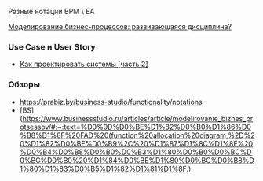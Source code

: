 Разные нотации BPM \ EA

[Моделирование бизнес-процессов: развивающаяся дисциплина?](https://www.researchgate.net/publication/228674049_Business_Process_Modeling_A_Maturing_Discipline)

### Use Case и User Story
- [Как проектировать системы [часть 2]](https://habr.com/ru/articles/940246/)

### Обзоры 
- https://prabiz.by/business-studio/functionality/notations
- [BS](https://www.businessstudio.ru/articles/article/modelirovanie_biznes_protsessov/#:~:text=%D0%9D%D0%BE%D1%82%D0%B0%D1%86%D0%B8%D1%8F%20FAD%20(function%20allocation%20diagram,%2D%20%D1%82%D0%BE%D0%B9%2C%20%D1%87%D1%8C%D1%8F%20%D0%B4%D0%B8%D0%B0%D0%B3%D1%80%D0%B0%D0%BC%D0%BC%D0%B0%20%D1%84%D0%BE%D1%80%D0%BC%D0%B8%D1%80%D1%83%D0%B5%D1%82%D1%81%D1%8F.)

